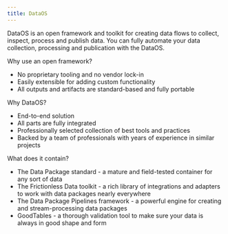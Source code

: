 ```yaml
---
title: DataOS
---
```


DataOS is an open framework and toolkit for creating data flows to collect, inspect, process and publish data. You can fully automate your data collection, processing and publication with the DataOS.

Why use an open framework?

- No proprietary tooling and no vendor lock-in
- Easily extensible for adding custom functionality
- All outputs and artifacts are standard-based and fully portable

Why DataOS?

- End-to-end solution
- All parts are fully integrated
- Professionally selected collection of best tools and practices
- Backed by a team of professionals with years of experience in similar projects

What does it contain?

- The Data Package standard - a mature and field-tested container for any sort of data
- The Frictionless Data toolkit - a rich library of integrations and adapters to work with data packages nearly everywhere
- The Data Package Pipelines framework - a powerful engine for creating and stream-processing data packages
- GoodTables - a thorough validation tool to make sure your data is always in good shape and form
